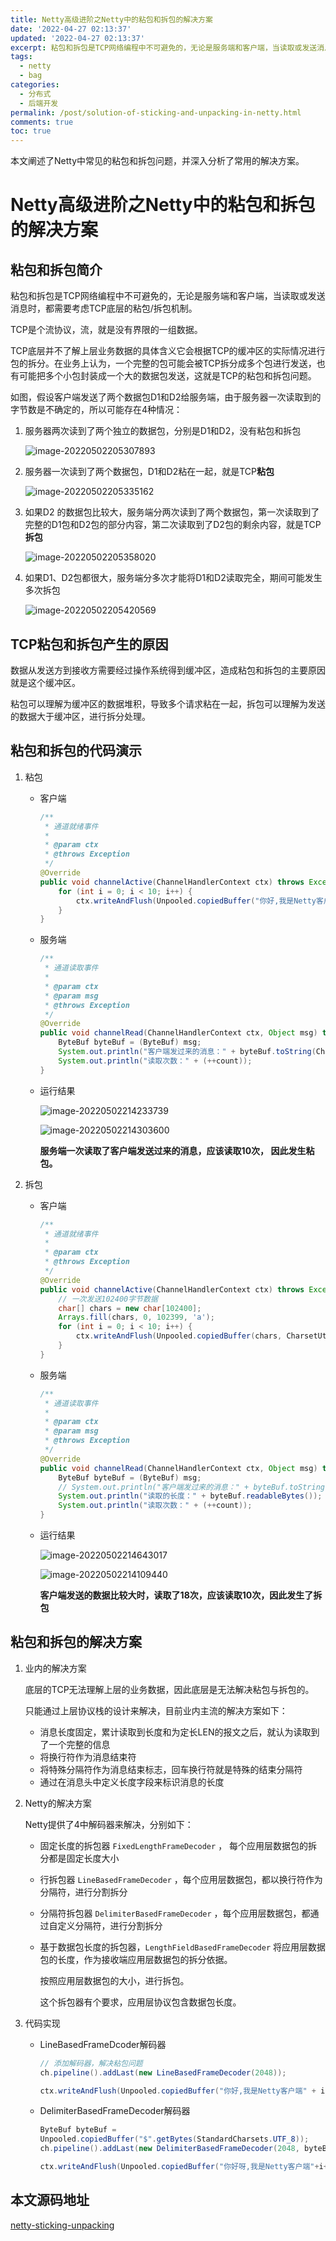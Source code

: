 ```yaml
---
title: Netty高级进阶之Netty中的粘包和拆包的解决方案
date: '2022-04-27 02:13:37'
updated: '2022-04-27 02:13:37'
excerpt: 粘包和拆包是TCP网络编程中不可避免的，无论是服务端和客户端，当读取或发送消息时，都需要考虑TCP底层的粘包/拆包机制。
tags:
  - netty
  - bag
categories:
  - 分布式
  - 后端开发
permalink: /post/solution-of-sticking-and-unpacking-in-netty.html
comments: true
toc: true
---
```

本文阐述了Netty中常见的粘包和拆包问题，并深入分析了常用的解决方案。

<!-- more -->

# Netty高级进阶之Netty中的粘包和拆包的解决方案

## 粘包和拆包简介

粘包和拆包是TCP网络编程中不可避免的，无论是服务端和客户端，当读取或发送消息时，都需要考虑TCP底层的粘包/拆包机制。

TCP是个流协议，流，就是没有界限的一组数据。

TCP底层并不了解上层业务数据的具体含义它会根据TCP的缓冲区的实际情况进行包的拆分。在业务上认为，一个完整的包可能会被TCP拆分成多个包进行发送，也有可能把多个小包封装成一个大的数据包发送，这就是TCP的粘包和拆包问题。

如图，假设客户端发送了两个数据包D1和D2给服务端，由于服务器一次读取到的字节数是不确定的，所以可能存在4种情况：

1. 服务器两次读到了两个独立的数据包，分别是D1和D2，没有粘包和拆包

   ![image-20220502205307893](https://img1.terwer.space/image-20220502205307893.png)

2. 服务器一次读到了两个数据包，D1和D2粘在一起，就是TCP**粘包**

   ![image-20220502205335162](https://img1.terwer.space/image-20220502205335162.png)

3. 如果D2 的数据包比较大，服务端分两次读到了两个数据包，第一次读取到了完整的D1包和D2包的部分内容，第二次读取到了D2包的剩余内容，就是TCP**拆包**

   ![image-20220502205358020](https://img1.terwer.space/image-20220502205358020.png)

4. 如果D1、D2包都很大，服务端分多次才能将D1和D2读取完全，期间可能发生多次拆包

   ![image-20220502205420569](https://img1.terwer.space/image-20220502205420569.png)

## TCP粘包和拆包产生的原因

数据从发送方到接收方需要经过操作系统得到缓冲区，造成粘包和拆包的主要原因就是这个缓冲区。

粘包可以理解为缓冲区的数据堆积，导致多个请求粘在一起，拆包可以理解为发送的数据大于缓冲区，进行拆分处理。

## 粘包和拆包的代码演示

1. 粘包

   - 客户端

     ```java
     /**
      * 通道就绪事件
      *
      * @param ctx
      * @throws Exception
      */
     @Override
     public void channelActive(ChannelHandlerContext ctx) throws Exception {
         for (int i = 0; i < 10; i++) {
             ctx.writeAndFlush(Unpooled.copiedBuffer("你好,我是Netty客户端" + i, CharsetUtil.UTF_8));
         }
     }
     ```

   - 服务端

     ```java
     /**
      * 通道读取事件
      *
      * @param ctx
      * @param msg
      * @throws Exception
      */
     @Override
     public void channelRead(ChannelHandlerContext ctx, Object msg) throws Exception {
         ByteBuf byteBuf = (ByteBuf) msg;
         System.out.println("客户端发过来的消息：" + byteBuf.toString(CharsetUtil.UTF_8));
         System.out.println("读取次数：" + (++count));
     }
     ```

   - 运行结果

     ![image-20220502214233739](https://img1.terwer.space/image-20220502214233739.png)

     

     ![image-20220502214303600](https://img1.terwer.space/image-20220502214303600.png)

     **服务端一次读取了客户端发送过来的消息，应该读取10次， 因此发生粘包。**

2. 拆包

   - 客户端

     ```java
     /**
      * 通道就绪事件
      *
      * @param ctx
      * @throws Exception
      */
     @Override
     public void channelActive(ChannelHandlerContext ctx) throws Exception {
         // 一次发送102400字节数据
         char[] chars = new char[102400];
         Arrays.fill(chars, 0, 102399, 'a');
         for (int i = 0; i < 10; i++) {
             ctx.writeAndFlush(Unpooled.copiedBuffer(chars, CharsetUtil.UTF_8));
         }
     }
     ```

   - 服务端

     ```java
     /**
      * 通道读取事件
      *
      * @param ctx
      * @param msg
      * @throws Exception
      */
     @Override
     public void channelRead(ChannelHandlerContext ctx, Object msg) throws Exception {
         ByteBuf byteBuf = (ByteBuf) msg;
         // System.out.println("客户端发过来的消息：" + byteBuf.toString(CharsetUtil.UTF_8));
         System.out.println("读取的长度：" + byteBuf.readableBytes());
         System.out.println("读取次数：" + (++count));
     }
     ```

   - 运行结果

     ![image-20220502214643017](https://img1.terwer.space/image-20220502214643017.png)

      ![image-20220502214109440](https://img1.terwer.space/image-20220502214109440.png)

     **客户端发送的数据比较大时，读取了18次，应该读取10次，因此发生了拆包**

## 粘包和拆包的解决方案

1. 业内的解决方案

   底层的TCP无法理解上层的业务数据，因此底层是无法解决粘包与拆包的。

   只能通过上层协议栈的设计来解决，目前业内主流的解决方案如下：

   - 消息长度固定，累计读取到长度和为定长LEN的报文之后，就认为读取到了一个完整的信息
   - 将换行符作为消息结束符
   - 将特殊分隔符作为消息结束标志，回车换行符就是特殊的结束分隔符
   - 通过在消息头中定义长度字段来标识消息的长度

2. Netty的解决方案

   Netty提供了4中解码器来解决，分别如下：

   - 固定长度的拆包器 `FixedLengthFrameDecoder` ， 每个应用层数据包的拆分都是固定长度大小

   - 行拆包器 `LineBasedFrameDecoder` ，每个应用层数据包，都以换行符作为分隔符，进行分割拆分

   - 分隔符拆包器 `DelimiterBasedFrameDecoder` ，每个应用层数据包，都通过自定义分隔符，进行分割拆分

   - 基于数据包长度的拆包器，`LengthFieldBasedFrameDecoder` 将应用层数据包的长度，作为接收端应用层数据包的拆分依据。

     按照应用层数据包的大小，进行拆包。

     这个拆包器有个要求，应用层协议包含数据包长度。

3. 代码实现

   - LineBasedFrameDcoder解码器

     ```java
     // 添加解码器，解决粘包问题
     ch.pipeline().addLast(new LineBasedFrameDecoder(2048));
     ```

     ```java
     ctx.writeAndFlush(Unpooled.copiedBuffer("你好,我是Netty客户端" + i + "\n", CharsetUtil.UTF_8));
     ```

   - DelimiterBasedFrameDecoder解码器

     ```java
     ByteBuf byteBuf =
     Unpooled.copiedBuffer("$".getBytes(StandardCharsets.UTF_8));
     ch.pipeline().addLast(new DelimiterBasedFrameDecoder(2048, byteBuf));
     ```

     ```java
     ctx.writeAndFlush(Unpooled.copiedBuffer("你好呀,我是Netty客户端"+i+"$", CharsetUtil.UTF_8));
     ```

## 本文源码地址

[netty-sticking-unpacking](https://github.com/terwer/senior-java-engineer-road/tree/master/p7-skill/rpc/netty-demo/src/main/java/com/terwergreen)